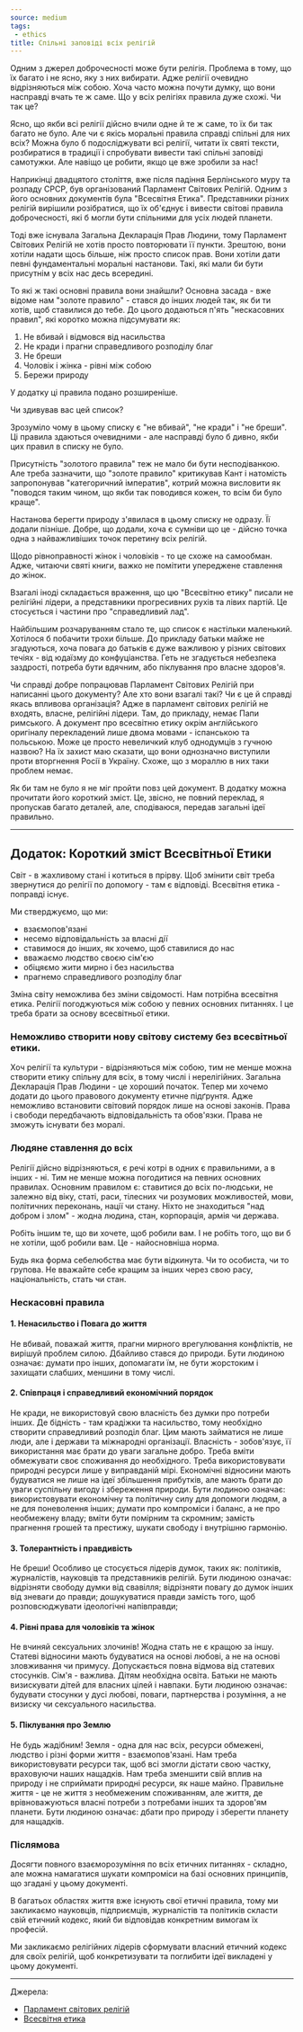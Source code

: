 ```yaml
---
source: medium
tags:
 - ethics
title: Спільні заповіді всіх релігій
---
```

Одним з джерел доброчесності може бути релігія.
Проблема в тому, що їх багато і не ясно, яку з них вибирати.
Адже релігії очевидно відрізняються між собою.
Хоча часто можна почути думку, що вони насправді вчать те ж саме.
Що у всіх релігіях правила дуже схожі.
Чи так це?

Ясно, що якби всі релігії дійсно вчили одне й те ж саме, то їх би так багато не було.
Але чи є якісь моральні правила справді спільні для них всіх?
Можна було б подосліджувати всі релігії, читати їх святі тексти, розбиратися в традиції і спробувати вивести такі спільні заповіді самотужки.
Але навіщо це робити, якщо це вже зробили за нас!

Наприкінці двадцятого століття, вже  після падіння Берлінського муру та розпаду СРСР, був організований Парламент Світових Релігій.
Одним з його основних документів була "Всесвітня Етика".
Представники різних релігій вирішили розібратися, що їх об'єднує і вивести світові правила доброчесності, які б могли бути спільними для усіх людей планети.

Тоді вже існувала Загальна Декларація Прав Людини, тому Парламент Світових Релігій не хотів просто повторювати її пункти.
Зрештою, вони хотіли надати щось більше, ніж просто список прав.
Вони хотіли дати певні фундаментальні моральні настанови.
Такі, які мали би бути присутнім у всіх нас десь всередині.

То які ж такі основні правила вони знайшли?
Основна засада - вже відоме нам "золоте правило" - стався до інших людей так, як би ти хотів, щоб ставилися до тебе.
До цього додаються п'ять "нескасовних правил", які коротко можна підсумувати як:
 
 1. Не вбивай і відмовся від насильства
 2. Не кради і прагни справедливого розподілу благ
 3. Не бреши
 4. Чоловік і жінка - рівні між собою
 5. Бережи природу
 
У додатку ці правила подано розширеніше.

Чи здивував вас цей список?

Зрозуміло чому в цьому списку є "не вбивай", "не кради" і "не бреши".
Ці правила здаються очевидними - але насправді було б дивно, якби цих правил в списку не було.

Присутність "золотого правила" теж не мало би бути несподіванкою.
Але треба зазначити, що "золоте правило" критикував Кант і натомість запропонував "категоричний імператив", котрий можна висловити як "поводся таким чином, що якби так поводився кожен, то всім би було краще".

Настанова берегти природу з'явилася в цьому списку не одразу.
Її додали пізніше.
Добре, що додали, хоча є сумніви що це - дійсно точка одна з найважливіших точок перетину всіх релігій.

Щодо рівноправності жінок і чоловіків - то це схоже на самообман.
Адже, читаючи святі книги, важко не помітити упереджене ставлення до жінок.

Взагалі іноді складається враження, що цю "Всесвітню етику" писали не релігійні лідери, а представники прогресивних рухів та лівих партій.
Це стосується і частини про "справедливий лад".

Найбільшим розчаруванням стало те, що список є настільки маленький.
Хотілося б побачити трохи більше.
До прикладу батьки майже не згадуються, хоча повага до батьків є дуже важливою у різних світових течіях - від юдаїзму до конфуціанства.
Геть не згадується небезпека заздрості, потреба бути вдячним, або піклування про власне здоров'я.

Чи справді добре попрацював Парламент Світових Релігій при написанні цього документу?
Але хто вони взагалі такі?
Чи є це й справді якась впливова організація? 
Адже в парламент світових релігій не входять, власне, релігійні лідери.
Там, до прикладу, немає Папи римського.
А документ про всесвітню етику окрім англійського оригіналу перекладений лише двома мовами - іспанською та польською.
Може це просто невеличкий клуб однодумців з гучною назвою?
На їх захист маю сказати, що вони однозначно виступили проти вторгнення Росії в Україну.
Схоже, що з мораллю в них таки проблем немає.

Як би там не було я не міг пройти повз цей документ.
В додатку можна прочитати його короткий зміст.
Це, звісно, не повний переклад, я пропускав багато деталей, але, сподіваюся, передав загальні ідеї правильно.

---

## Додаток: Короткий зміст Всесвітньої Етики

Світ - в жахливому стані і котиться в прірву.
Щоб змінити світ треба звернутися до релігії по допомогу - там є відповіді.
Всесвітня етика - поправді існує.

Ми стверджуємо, що ми:

 - взаємопов'язані
 - несемо відповідальність за власні дії
 - ставимося до інших, як хочемо, щоб ставилися до нас
 - вважаємо людство своєю сім'єю
 - обіцяємо жити мирно і без насильства
 - прагнемо справедливого розподілу благ

Зміна світу неможлива без зміни свідомості.
Нам потрібна всесвітня етика.
Релігії погоджуються між собою у певних основних питаннях.
І це треба брати за основу всесвітньої етики.

### Неможливо створити нову світову систему без всесвітньої етики.

Хоч релігії та культури - відрізняються між собою, тим не менше можна створити етику спільну для всіх, в тому числі і нерелігійних.
Загальна Декларація Прав Людини - це хороший початок.
Тепер ми хочемо додати до цього правового документу етичне підґрунтя.
Адже неможливо встановити світовий порядок лише на основі законів.
Права і свободи передбачають відповідальність та обов'язки.
Права не зможуть існувати без моралі.

### Людяне ставлення до всіх

Релігії дійсно відрізняються, є речі котрі в одних є правильними, а в інших - ні.
Тим не менше можна погодитися на певних основних правилах.
Основним правилом є: ставитися до всіх по-людськи, не залежно від віку, статі, раси, тілесних чи розумових можливостей, мови, політичних переконань, нації чи стану.
Ніхто не знаходиться "над добром і злом" - жодна людина, стан, корпорація, армія чи держава.

Робіть іншим те, що ви хочете, щоб робили вам.
І не робіть того, що ви б не хотіли, щоб робили вам.
Це - найосновніша норма.

Будь яка форма себелюбства має бути відкинута.
Чи то особиста, чи то групова.
Не вважайте себе кращим за інших через свою расу, національність, стать чи стан.

### Нескасовні правила

#### 1. Ненасильство і Повага до життя

Не вбивай, поважай життя, прагни мирного врегулювання конфліктів, не вирішуй проблем силою.
Дбайливо стався до природи.
Бути людиною означає: думати про інших, допомагати їм, не бути жорстоким і захищати слабших, меншини в тому числі.

#### 2. Співпраця і справедливий економічний порядок

Не кради, не використовуй свою власність без думки про потреби інших.
Де бідність - там крадіжки та насильство, тому необхідно створити справедливий розподіл благ.
Цим мають займатися не лише люди, але і держави та міжнародні організації.
Власність - зобов'язує, її використання має брати до уваги загальне добро.
Треба вміти обмежувати своє споживання до необхідного.
Треба використовувати природні ресурси лише у виправданій мірі.
Економічні відносини мають будуватися не лише на ідеї збільшення прибутків, але мають брати до уваги суспільну вигоду і збереження природи.
Бути людиною означає: використовувати економічну та політичну силу для допомоги людям, а не для поневолення інших; думати про компроміси і баланс, а не про необмежену владу; вміти бути помірним та скромним; замість прагнення грошей та престижу, шукати свободу і внутрішню гармонію. 

#### 3. Толерантність і правдивість

Не бреши! 
Особливо це стосується лідерів думок, таких як: політиків, журналістів, науковців та представників релігій.
Бути людиною означає: відрізняти свободу думки від свавілля; відрізняти повагу до думок інших від зневаги до правди; дошукуватися правди замість того, щоб розповсюджувати ідеологічні напівправди;

#### 4. Рівні права для чоловіків та жінок

Не вчиняй сексуальних злочинів!
Жодна стать не є кращою за іншу.
Статеві відносини мають будуватися на основі любові, а не на основі зловживання чи примусу.
Допускається повна відмова від статевих стосунків.
Сім'я - важлива. 
Дітям необхідна освіта.
Батьки не мають визискувати дітей для власних цілей і навпаки. 
Бути людиною означає: будувати стосунки у дусі любові, поваги, партнерства і розуміння, а не визиску чи сексуального насильства.

#### 5. Піклування про Землю

Не будь жадібним!
Земля - одна для нас всіх, ресурси обмежені, людство і різні форми життя - взаємопов'язані.
Нам треба використовувати ресурси так, щоб всі змогли дістати свою частку, враховуючи наших нащадків.
Нам треба зменшити свій вплив на природу і не сприймати природні ресурси, як наше майно.
Правильне життя - це не життя з необмеженим споживанням, але життя, де врівноважуються власні потреби з потребами інших та здоров'ям планети.
Бути людиною означає: дбати про природу і зберегти планету для нащадків.

### Післямова

Досягти повного взаєморозуміння по всіх етичних питаннях - складно, але можна намагатися шукати компроміси на базі основних принципів, що згадані у цьому документі.

В багатьох областях життя вже існують свої етичні правила, тому ми закликаємо науковців, підприємців, журналістів та політиків скласти свій етичний кодекс, який би відповідав конкретним вимогам їх професій.

Ми закликаємо релігійних лідерів сформувати власний етичний кодекс для своїх релігій, щоб конкретизувати та поглибити ідеї викладені у цьому документі. 

---
Джерела:

 - [Парламент світових релігій](https://parliamentofreligions.org/)
 - [Всесвітня етика](https://parliamentofreligions.org/globalethic/)

